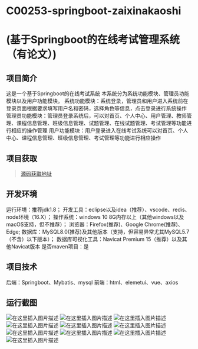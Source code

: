 # C00253-springboot-zaixinakaoshi
# (基于Springboot的在线考试管理系统（有论文）)
## 项目简介
这是一个基于Springboot的在线考试系统
本系统分为系统功能模块、管理员功能模块以及用户功能模块。
系统功能模块：系统登录，管理员和用户进入系统前在登录页面根据要求填写用户名和密码，选择角色等信息，点击登录进行系统操作
管理员功能模块：管理员登录系统后，可以对首页、个人中心、用户管理、教师管理、课程信息管理、班级信息管理、试题管理、在线试题管理、考试管理等功能进行相应的操作管理
用户功能模块：用户登录进入在线考试系统可以对首页、个人中心、课程信息管理、班级信息管理、考试管理等功能进行相应操作


## 项目获取
> [源码获取地址](http://www.manoncode.cn/details?id=253)

 
## 开发环境

运行环境：推荐jdk1.8；
开发工具：eclipse以及idea（推荐）、vscode、redis、node环境（16.X）；
操作系统：windows 10 8G内存以上（其他windows以及macOS支持，但不推荐）；
浏览器：Firefox(推荐)、Google Chrome(推荐)、Edge;
数据库：MySQL8.0(推荐)及其他版本（支持，但容易异常尤其MySQL5.7（不含）以下版本）；
数据库可视化工具：Navicat Premium 15（推荐）以及其他Navicat版本
是否maven项目：是

## 项目技术
 
后端：Springboot、Mybatis、mysql
前端：html、elemetui、vue、axios


## 运行截图
![在这里插入图片描述](https://img-blog.csdnimg.cn/direct/e2049908d134415bb6a534777a3875de.png#pic_center)
![在这里插入图片描述](https://img-blog.csdnimg.cn/direct/8bbc3b362ec048da90c10e96d36e8bb4.png#pic_center)
![在这里插入图片描述](https://img-blog.csdnimg.cn/direct/7a22e0002bdd4a84ac55fb39c118af77.png#pic_center)
![在这里插入图片描述](https://img-blog.csdnimg.cn/direct/e561c7902a654520ac2f6eb3e57f49e4.png#pic_center)
![在这里插入图片描述](https://img-blog.csdnimg.cn/direct/4187cb0c4df84b2b818ac8bbe83e6b48.png#pic_center)
![在这里插入图片描述](https://img-blog.csdnimg.cn/direct/072b706b5cf645a590860523d920c0b0.png#pic_center)
![在这里插入图片描述](https://img-blog.csdnimg.cn/direct/286c96c9315e4f789d6ccd31ced3dda3.png#pic_center)
![在这里插入图片描述](https://img-blog.csdnimg.cn/direct/905ae7ce4d084f3dbe76b0d7b39d8094.png#pic_center)
![在这里插入图片描述](https://img-blog.csdnimg.cn/direct/bd17e21985004527bcf6eeeaef582141.png#pic_center)
![在这里插入图片描述](https://img-blog.csdnimg.cn/direct/249f76143ed642b2b410459e3a003da0.png#pic_center)

